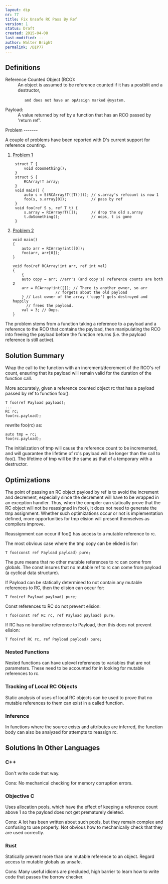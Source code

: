 ```yaml
---
layout: dip
nr: 77
title: Fix Unsafe RC Pass By Ref
version: 1
status: Draft
created: 2015-04-08
last-modified: --
author: Walter Bright
permalink: /DIP77
---
```


Definitions
-----------

<dl>
<dt>
Reference Counted Object (RCO):

</dt>
<dd>
An object is assumed to be reference counted if it has a postblit and a
destructor,

`   and does not have an opAssign marked @system.`
`   `

</dd>
<dt>
Payload:

</dt>
<dd>
A value returned by ref by a function that has an RCO passed by 'return
ref'.

</dd>
</dl>
Problem
-------

A couple of problems have been reported with D's current support for
reference counting.

1.  [Problem
    1](http://www.digitalmars.com/d/archives/digitalmars/D/RCArray_is_unsafe_257630.html#N257630)
    ``` {.D}
     struct T {
         void doSomething();
     }
     struct S {
         RCArray!T array;
     }
     void main() {
         auto s = S(RCArray!T([T()])); // s.array's refcount is now 1
         foo(s, s.array[0]);           // pass by ref
     }
     void foo(ref S s, ref T t) {
         s.array = RCArray!T([]);      // drop the old s.array
         t.doSomething();              // oops, t is gone
     }
    ```

2.  [Problem
    2](http://www.digitalmars.com/d/archives/digitalmars/D/RCArray_is_unsafe_257630.html#N257847)
    ``` {.D}
    void main()
    {
        auto arr = RCArray!int([0]);
        foo(arr, arr[0]);
    }

    void foo(ref RCArray!int arr, ref int val)
    {
        {
        auto copy = arr; //arr's (and copy's) reference counts are both 2
        arr = RCArray!int([]); // There is another owner, so arr 
                       // forgets about the old payload
        } // Last owner of the array ('copy') gets destroyed and happily
          // frees the payload.
        val = 3; // Oops.
    }
    ```

The problem stems from a function taking a reference to a payload and a
reference to the RCO that contains the payload, then manipulating the
RCO into freeing the payload before the function returns (i.e. the
payload reference is still active).

Solution Summary
----------------

Wrap the call to the function with an increment/decrement of the RCO's
ref count, ensuring that its payload will remain valid for the duration
of the function call.

More accurately, given a reference counted object rc that has a payload
passed by ref to function foo():

``` {.D}
T foo(ref Payload payload);
...
RC rc;
foo(rc.payload);
```

rewrite foo(rc) as:

``` {.D}
auto tmp = rc;
foo(rc.payload);
```

The initialization of tmp will cause the reference count to be
incremented, and will guarantee the lifetime of rc's payload will be
longer than the call to foo(). The lifetime of tmp will be the same as
that of a temporary with a destructor.

Optimizations
-------------

The point of passing an RC object payload by ref is to avoid the
increment and decrement, especially since the decrement will have to be
wrapped in an exception handler. Thus, when the compiler can statically
prove that the RC object will not be reassigned in foo(), it does not
need to generate the tmp assignment. Whether such optimizations occur or
not is implementation defined, more opportunities for tmp elision will
present themselves as compilers improve.

Reassignment can occur if foo() has access to a mutable reference to rc.

The most obvious case where the tmp copy can be elided is for:

``` {.D}
T foo(const ref Payload payload) pure;
```

The pure means that no other mutable references to rc can come from
globals. The const insures that no mutable ref to rc can come from
payload (a cyclical data structure).

If Payload can be statically determined to not contain any mutable
references to RC, then the elision can occur for:

``` {.D}
T foo(ref Payload payload) pure;
```

Const references to RC do not prevent elision:

``` {.D}
T foo(const ref RC rc, ref Payload payload) pure;
```

If RC has no transitive reference to Payload, then this does not prevent
elision:

``` {.D}
T foo(ref RC rc, ref Payload payload) pure;
```

### Nested Functions

Nested functions can have uplevel references to variables that are not
parameters. These need to be accounted for in looking for mutable
references to rc.

### Tracking of Local RC Objects

Static analysis of uses of local RC objects can be used to prove that no
mutable references to them can exist in a called function.

### Inference

In functions where the source exists and attributes are inferred, the
function body can also be analyzed for attempts to reassign rc.

Solutions In Other Languages
----------------------------

### C++

Don't write code that way.

Cons: No mechanical checking for memory corruption errors.

### Objective C

Uses allocation pools, which have the effect of keeping a reference
count above 1 so the payload does not get prematurely deleted.

Cons: A lot has been written about such pools, but they remain complex
and confusing to use properly. Not obvious how to mechanically check
that they are used correctly.

### Rust

Statically prevent more than one mutable reference to an object. Regard
access to mutable globals as unsafe.

Cons: Many useful idioms are precluded, high barrier to learn how to
write code that passes the borrow checker.
